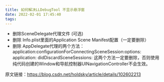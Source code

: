 ```yaml
---
title: 如何解决LLDebugTool 不显示悬浮窗
date: 2022-02-01 17:45:40
tags:
---
```


* 删除SceneDelegate代理文件 (可选)
* 删除 Info.plist里面的Application Scene Manifest配置（一定要删除）
* 删除 AppDelegate代理的两个方法：
application:configurationForConnectingSceneSession:options:
application: didDiscardSceneSessions:
这两个方法一定要删除，否则使用纯代码创建的Window和导航控制器UINavigationController不会生效。


原文链接：https://blog.csdn.net/holdsky/article/details/102602213